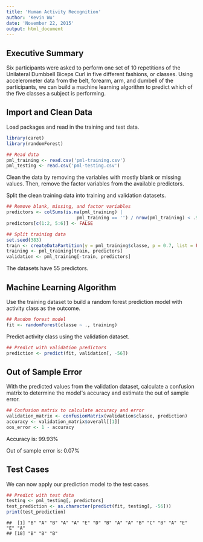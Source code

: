 ```yaml
---
title: 'Human Activity Recognition'
author: 'Kevin Wu'
date: 'November 22, 2015'
output: html_document
---
```


## Executive Summary

Six participants were asked to perform one set of 10 repetitions of the Unilateral Dumbbell Biceps Curl in five different fashions, or classes. Using accelerometer data from the belt, forearm, arm, and dumbell of the participants, we can build a machine learning algorithm to predict which of the five classes a subject is performing.

## Import and Clean Data

Load packages and read in the training and test data.


```r
library(caret)
library(randomForest)

## Read data
pml_training <- read.csv('pml-training.csv')
pml_testing <- read.csv('pml-testing.csv')
```

Clean the data by removing the variables with mostly blank or missing values. Then, remove the factor variables from the available predictors.

Split the clean training data into training and validation datasets.


```r
## Remove blank, missing, and factor variables
predictors <- colSums(is.na(pml_training) |
                          pml_training == '') / nrow(pml_training) < .9
predictors[c(1:2, 5:6)] <- FALSE

## Split training data
set.seed(383)
train <- createDataPartition(y = pml_training$classe, p = 0.7, list = FALSE)
training <- pml_training[train, predictors]
validation <- pml_training[-train, predictors]
```

The datasets have 55 predictors.

## Machine Learning Algorithm

Use the training dataset to build a random forest prediction model with activity class as the outcome.


```r
## Random forest model
fit <- randomForest(classe ~ ., training)
```

Predict activity class using the validation dataset.


```r
## Predict with validation predictors
prediction <- predict(fit, validation[, -56])
```

## Out of Sample Error

With the predicted values from the validation dataset, calculate a confusion matrix to determine the model's accuracy and estimate the out of sample error.


```r
## Confusion matrix to calculate accuracy and error
validation_matrix <- confusionMatrix(validation$classe, prediction)
accuracy <- validation_matrix$overall[[1]]
oos_error <- 1 - accuracy
```

Accuracy is: 99.93%

Out of sample error is: 0.07%

## Test Cases

We can now apply our prediction model to the test cases.


```r
## Predict with test data
testing <- pml_testing[, predictors]
test_prediction <- as.character(predict(fit, testing[, -56]))
print(test_prediction)
```

```
##  [1] "B" "A" "B" "A" "A" "E" "D" "B" "A" "A" "B" "C" "B" "A" "E" "E" "A"
## [18] "B" "B" "B"
```
